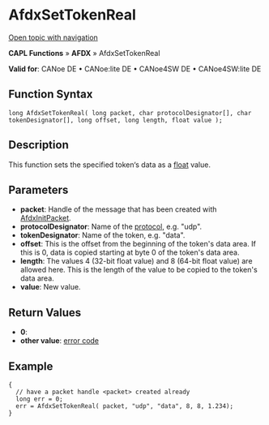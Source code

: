 # AfdxSetTokenReal

[Open topic with navigation](../../../../../CANoeDEFamily.htm#Topics/CAPLFunctions/ADFX/Functions/CAPLfunctionAfdxSetTokenReal.md)

**CAPL Functions** » **AFDX** » AfdxSetTokenReal

**Valid for**: CANoe DE • CANoe:lite DE • CANoe4SW DE • CANoe4SW:lite DE

## Function Syntax

```plaintext
long AfdxSetTokenReal( long packet, char protocolDesignator[], char tokenDesignator[], long offset, long length, float value );
```

## Description

This function sets the specified token‘s data as a [float](../../../Shared/CAPL/General/DataTypesForFunctionParameters.md) value.

## Parameters

- **packet**: Handle of the message that has been created with [AfdxInitPacket](CAPLfunctionAfdxInitPacket.md).
- **protocolDesignator**: Name of the [protocol](../../../CANoeCANalyzer/AFDX/protocols/afdxProtocolsIntro.md), e.g. "udp".
- **tokenDesignator**: Name of the token, e.g. "data".
- **offset**: This is the offset from the beginning of the token's data area. If this is 0, data is copied starting at byte 0 of the token's data area.
- **length**: The values 4 (32-bit float value) and 8 (64-bit float value) are allowed here. This is the length of the value to be copied to the token's data area.
- **value**: New value.

## Return Values

- **0**: 
- **other value**: [error code](../CAPLfunctionsAFDXErrorCodes.md)

## Example

```plaintext
{
  // have a packet handle <packet> created already
  long err = 0;
  err = AfdxSetTokenReal( packet, "udp", "data", 8, 8, 1.234);
}
```
